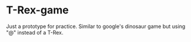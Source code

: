 # T-Rex-game
Just a prototype for practice.
Similar to google's dinosaur game but using "@" instead of a T-Rex. 

